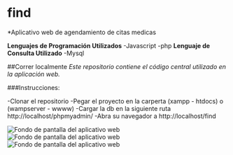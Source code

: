 # find
*Aplicativo web de agendamiento de citas medicas 

**Lenguajes de Programación Utilizados**
-Javascript
-php
**Lenguaje de Consulta Utilizado**
-Mysql

##Correr localmente
*Este repositorio contiene el código central utilizado en la aplicación web.*

###Instrucciones:

-Clonar el repositorio
-Pegar el proyecto en la carperta (xampp - htdocs) o (wampserver - wwww)
-Cargar la db en la siguiente ruta http://localhost/phpmyadmin/ 
-Abra su navegador a http://localhost/find

![Fondo de pantalla del aplicativo web](https://github.com/jhorfernandez/find/blob/master/find/img/DeepinScreenshot_Seleccionar%20%C3%A1rea_20180919135807.png)
![Fondo de pantalla del aplicativo web](https://github.com/jhorfernandez/find/blob/master/find/img/DeepinScreenshot_Seleccionar%20%C3%A1rea_20180919135626.png)
![Fondo de pantalla del aplicativo web](https://github.com/jhorfernandez/find/blob/master/find/img/DeepinScreenshot_Seleccionar%20%C3%A1rea_20180919135713.png)

